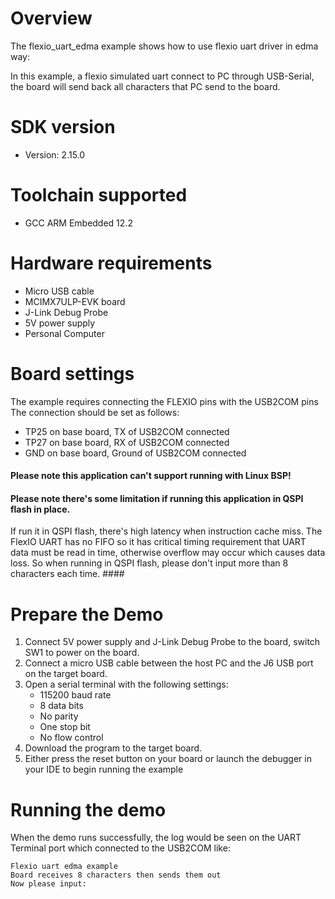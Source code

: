 Overview
========
The flexio_uart_edma example shows how to use flexio uart driver in edma way:

In this example, a flexio simulated uart connect to PC through USB-Serial, the board will send back all characters
that PC send to the board.

SDK version
===========
- Version: 2.15.0

Toolchain supported
===================
- GCC ARM Embedded  12.2

Hardware requirements
=====================
- Micro USB cable
- MCIMX7ULP-EVK board
- J-Link Debug Probe
- 5V power supply
- Personal Computer

Board settings
==============
The example requires connecting the FLEXIO pins with the USB2COM pins
The connection should be set as follows:
- TP25 on base board, TX of USB2COM connected
- TP27 on base board, RX of USB2COM connected
- GND  on base board, Ground of USB2COM connected

#### Please note this application can't support running with Linux BSP! ####

#### Please note there's some limitation if running this application in QSPI flash in place.
If run it in QSPI flash, there's high latency when instruction cache miss. The FlexIO UART has
no FIFO so it has critical timing requirement that UART data must be read in time, otherwise
overflow may occur which causes data loss. So when running in QSPI flash, please don't
input more than 8 characters each time. ####

Prepare the Demo
================
1.  Connect 5V power supply and J-Link Debug Probe to the board, switch SW1 to power on the board.
2.  Connect a micro USB cable between the host PC and the J6 USB port on the target board.
3.  Open a serial terminal with the following settings:
    - 115200 baud rate
    - 8 data bits
    - No parity
    - One stop bit
    - No flow control
4.  Download the program to the target board.
5.  Either press the reset button on your board or launch the debugger in your IDE to begin running the example

Running the demo
================
When the demo runs successfully, the log would be seen on the UART Terminal port which connected to the USB2COM like:

~~~~~~~~~~~~~~~~~~~~~
Flexio uart edma example
Board receives 8 characters then sends them out
Now please input:
~~~~~~~~~~~~~~~~~~~~~
